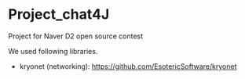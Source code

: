 # Project_chat4J
Project for Naver D2 open source contest

We used following libraries.
- kryonet (networking): https://github.com/EsotericSoftware/kryonet
